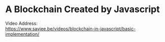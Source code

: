 A Blockchain Created by Javascript
======
Video Address: <br>
https://www.savjee.be/videos/blockchain-in-javascript/basic-implementation/